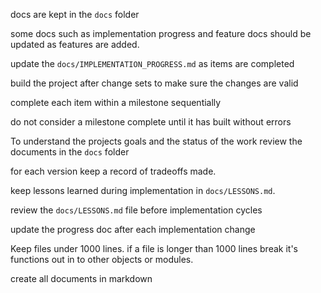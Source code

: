 docs are kept in the `docs` folder

some docs such as implementation progress and feature docs should be updated as features are added.

update the `docs/IMPLEMENTATION_PROGRESS.md` as items are completed

build the project after change sets to make sure the changes are valid

complete each item within a milestone sequentially 

do not consider a milestone complete until it has built without errors

To understand the projects goals and the status of the work review the documents in the `docs` folder

for each version keep a record of tradeoffs made.

keep lessons learned during implementation in `docs/LESSONS.md`.

review the `docs/LESSONS.md` file before implementation cycles

update the progress doc after each implementation change

Keep files under 1000 lines. if a file is longer than 1000 lines break it's functions out in to other objects or modules.

create all documents in markdown

